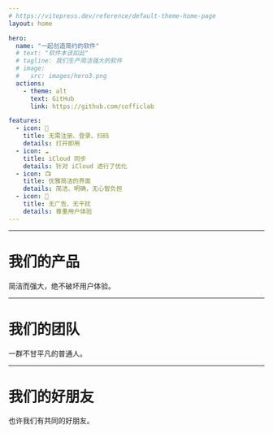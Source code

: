 ```yaml
---
# https://vitepress.dev/reference/default-theme-home-page
layout: home

hero:
  name: "一起创造简约的软件"
  # text: "软件本该如此"
  # tagline: 我们生产简洁强大的软件
  # image: 
  #   src: images/hero3.png
  actions:
    - theme: alt
      text: GitHub
      link: https://github.com/cofficlab

features:
  - icon: 🔕
    title: 无需注册、登录、扫码
    details: 打开即用
  - icon: ☁️
    title: iCloud 同步
    details: 针对 iCloud 进行了优化
  - icon: 📺
    title: 优雅简洁的界面
    details: 简洁、明确，无心智负担
  - icon: 🍵
    title: 无广告、无干扰
    details: 尊重用户体验
---
```

---

# 我们的产品

简洁而强大，绝不破坏用户体验。

<VPTeamMembers size="small" :members="products" />

---

# 我们的团队

一群不甘平凡的普通人。

<VPTeamMembers size="small" :members="members" />

---

# 我们的好朋友

也许我们有共同的好朋友。

<VPTeamMembers size="small" :members="friends" />



<script setup>
import { VPTeamMembers } from 'vitepress/theme'

const products = [
  {
    avatar: '/images/cisum/logo2.png',
    name: 'Cisum-乐音',
    title: '音乐播放器，我们工作的时候都喜欢用',
    links: [
      { icon: 'github', link: 'https://github.com/yueyinet/cisum' }
    ]
  },
  {
    avatar: '/images/kuaiyizhi/logo.png',
    name: '快易知',
    title: '笔记软件，我们用它来记录大量文档',
    links: [
      { icon: 'github', link: 'https://apps.apple.com/cn/app/%E5%BF%AB%E6%98%93%E7%9F%A5/id6457892799?mt=12' }
    ]
  },
  {
    avatar: '/images/travelmode/logo.png',
    name: 'TravelMode',
    title: '阻止应用联网',
    links: [
      { icon: 'github', link: 'https://apps.apple.com/cn/app/travelmode/id6474899051?mt=12' }
    ]
  },
]

const members = [
  {
    avatar: '/images/coffic/logo3.png',
    name: 'Coffic Lab',
    title: '我们的组织',
    links: [
      { icon: 'github', link: 'https://github.com/cofficlab' }
    ]
  },
  {
    avatar: 'https://www.github.com/nookery.png',
    name: 'Nookery',
    title: '我喜欢简洁，能自己写的软件我就自己写',
    links: [
      { icon: 'github', link: 'https://github.com/nookery' }
    ]
  },
]

const friends = [
  {
    avatar: 'https://www.github.com/laravel.png',
    name: 'Laravel',
    title: '搭建充满创意的网站，快速又优雅',
    links: [
      { icon: 'github', link: 'https://github.com/laravel' }
    ]
  },
  {
    avatar: 'https://www.github.com/flutter.png',
    name: 'Flutter',
    title: '全能型的 APP 开发选手，为所有屏幕创造精彩',
    links: [
      { icon: 'github', link: 'https://github.com/flutter' }
    ]
  },
  {
    avatar: '/images/friends/swift.svg',
    name: 'SwiftUI',
    title: 'Apple 平台的造梦师',
    links: [
      { icon: 'github', link: 'https://developer.apple.com/cn/xcode/swiftui/' }
    ]
  },
  {
    avatar: 'https://github.com/vuejs.png',
    name: 'Vue.js',
    title: '易学易用，性能出色，适用场景丰富的 Web 前端框架',
    links: [
      { icon: 'github', link: 'https://github.com/vuejs/vue' }
    ]
  },
  {
    avatar: 'https://github.com/golang.png',
    name: 'Go',
    title: '新时代的编程语言',
    links: [
      { icon: 'github', link: 'https://github.com/golang/go' }
    ]
  },
  {
    avatar: 'https://github.com/tailwindlabs.png',
    name: 'Tailwind CSS',
    title: 'CSS 从未如此简单',
    links: [
      { icon: 'github', link: 'https://github.com/tailwindlabs/tailwindcss' }
    ]
  },
  {
    avatar: 'https://github.com/github.png',
    name: 'GitHub',
    title: '每个人都喜欢我',
    links: [
      { icon: 'github', link: 'https://github.com/github' }
    ]
  },
  {
    avatar: 'https://github.com/torvalds.png',
    name: 'Linux',
    title: '天才',
    links: [
      { icon: 'github', link: 'https://github.com/torvalds/linux' }
    ]
  },
]
</script>